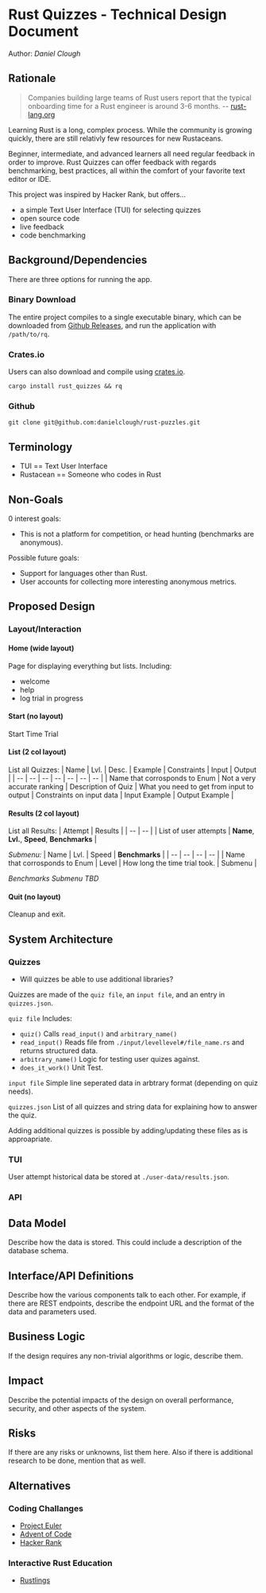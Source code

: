 # Rust Quizzes - Technical Design Document

Author: *Daniel Clough*

## Rationale

> Companies building large teams of Rust users report that the typical onboarding time for a Rust engineer is around 3-6 months.
> -- [rust-lang.org](https://blog.rust-lang.org/inside-rust/2022/04/04/lang-roadmap-2024.html)

Learning Rust is a long, complex process. While the community is growing quickly, there are still relativly few resources for new Rustaceans.

Beginner, intermediate, and advanced learners all need regular feedback in order to improve.
Rust Quizzes can offer feedback with regards benchmarking, best practices, all within the comfort of your favorite text editor or IDE.

This project was inspired by Hacker Rank, but offers...
 - a simple Text User Interface (TUI) for selecting quizzes
 - open source code
 - live feedback
 - code benchmarking

## Background/Dependencies

There are three options for running the app.

### Binary Download
The entire project compiles to a single executable binary, which can be downloaded from [Github Releases](), and run the application with `/path/to/rq`.

### Crates.io
Users can also download and compile using [crates.io]().

`cargo install rust_quizzes && rq`

### Github
`git clone git@github.com:danielclough/rust-puzzles.git`

## Terminology

 - TUI == Text User Interface
 - Rustacean == Someone who codes in Rust

## Non-Goals
0 interest goals:
 - This is not a platform for competition, or head hunting (benchmarks are anonymous).

Possible future goals:
 - Support for languages other than Rust.
 - User accounts for collecting more interesting anonymous metrics.

## Proposed Design

### Layout/Interaction

#### Home (wide layout)
Page for displaying everything but lists.
Including:
 - welcome
 - help
 - log trial in progress

#### Start (no layout)
Start Time Trial

#### List (2 col layout)

List all Quizzes:
| Name | Lvl. | Desc. | Example | Constraints | Input | Output |
| -- | -- | -- | -- | -- | -- | -- |
| Name that corrosponds to Enum | Not a very accurate ranking | Description of Quiz | What you need to get from input to output | Constraints on input data | Input Example | Output Example |


#### Results (2 col layout)

List all Results:
| Attempt | Results |
| -- | -- |
| List of user attempts | **Name**, **Lvl.**, **Speed**, **Benchmarks** |

*Submenu:*
| Name | Lvl. | Speed | **Benchmarks** |
| -- | -- | -- | -- |
| Name that corrosponds to Enum | Level | How long the time trial took. | Submenu |

*Benchmarks Submenu TBD*

#### Quit (no layout)
Cleanup and exit.

## System Architecture



### Quizzes
* Will quizzes be able to use additional libraries?

Quizzes are made of the `quiz file`, an `input file`, and an entry in `quizzes.json`.

`quiz file`
Includes:
 - `quiz()`
    Calls `read_input()` and `arbitrary_name()`
 - `read_input()`
   Reads file from `./input/levellevel#/file_name.rs` and returns structured data.
 - `arbitrary_name()`
   Logic for testing user quizes against.
 - `does_it_work()`
   Unit Test.

`input file`
Simple line seperated data in arbtrary format (depending on quiz needs).

`quizzes.json`
List of all quizzes and string data for explaining how to answer the quiz.


Adding additional quizzes is possible by adding/updating these files as is approapriate.


### TUI

User attempt historical data be stored at `./user-data/results.json`.

### API

## Data Model

Describe how the data is stored. This could include a description of the database schema.

## Interface/API Definitions

Describe how the various components talk to each other. For example, if there are REST endpoints, describe the endpoint URL and the format of the data and parameters used.

## Business Logic

If the design requires any non-trivial algorithms or logic, describe them.

## Impact

Describe the potential impacts of the design on overall performance, security, and other aspects of the system.

## Risks

If there are any risks or unknowns, list them here. Also if there is additional research to be done, mention that as well.

## Alternatives

### Coding Challanges
 - [Project Euler](https://projecteuler.net)
 - [Advent of Code](https://adventofcode.com)
 - [Hacker Rank](https://https://www.hackerrank.com/challenges)

### Interactive Rust Education
 - [Rustlings](https://github.com/rust-lang/rustlings/)
